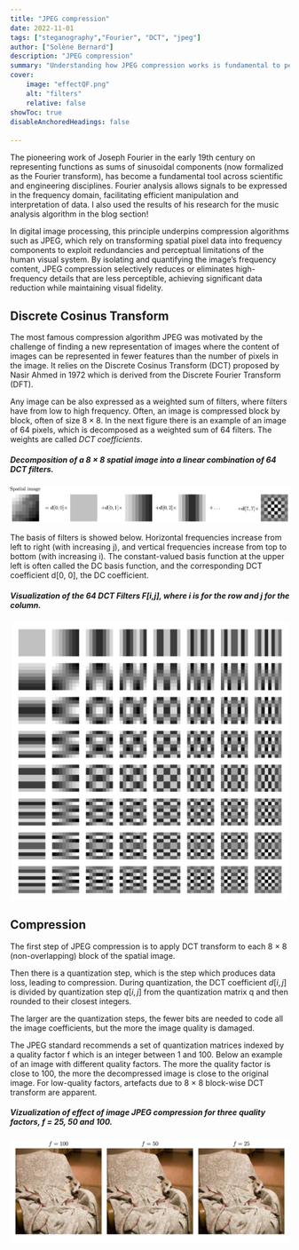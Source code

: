 ```yaml
---
title: "JPEG compression" 
date: 2022-11-01
tags: ["steganography","Fourier", "DCT", "jpeg"]
author: ["Solène Bernard"]
description: "JPEG compression" 
summary: "Understanding how JPEG compression works is fundamental to perform steganography on compressed digital images." 
cover:
    image: "effectQF.png"
    alt: "filters"
    relative: false
showToc: true
disableAnchoredHeadings: false

---
```


The pioneering work of Joseph Fourier in the early 19th century on representing functions as sums of sinusoidal components (now formalized as the Fourier transform), has become a fundamental tool across scientific and engineering disciplines. Fourier analysis allows signals to be expressed in the frequency domain, facilitating efficient manipulation and interpretation of data. I also used the results of his research for the music analysis algorithm in the blog section!

In digital image processing, this principle underpins compression algorithms such as JPEG, which rely on transforming spatial pixel data into frequency components to exploit redundancies and perceptual limitations of the human visual system. By isolating and quantifying the image’s frequency content, JPEG compression selectively reduces or eliminates high-frequency details that are less perceptible, achieving significant data reduction while maintaining visual fidelity.

## Discrete Cosinus Transform
The most famous compression algorithm JPEG was motivated by the challenge of finding a new representation of images where the content of images can be represented in fewer features than the number of pixels in the image. It relies on the Discrete Cosinus Transform (DCT) proposed by Nasir Ahmed in 1972 which is derived from the Discrete Fourier Transform (DFT).

Any image can be also expressed as a weighted sum of filters, where filters have from low to high frequency. Often, an image is compressed block by block, often of size $8 \times 8$. In the next figure there is an example of an image of $64$ pixels, which is decomposed as a weighted sum of $64$ filters. The weights are called *DCT coefficients*.

##### Decomposition of a 8 × 8 spatial image into a linear combination of 64 DCT filters.
![](DCTFilters.png)

The basis of filters is showed below. Horizontal frequencies increase from left to right (with increasing j), and vertical frequencies increase from top to bottom (with increasing i). The constant-valued basis function at the upper left is often called the DC basis function, and the corresponding DCT coefficient d[0, 0], the DC coefficient.

##### Visualization of the 64 DCT Filters F[i,j], where i is for the row and j for the column. 
<p align="center">
<img src="64DCTFilters.png" width="500"/>
</p>

## Compression

The first step of JPEG compression is to apply DCT transform to each 8 × 8 (non-overlapping) block of the spatial image.

Then there is a quantization step, which is the step which produces data loss, leading to compression. During quantization, the DCT coefficient $d[i, j]$ is divided by quantization step $q[i, j]$ from the quantization matrix q and then rounded to their closest integers.

The larger are the quantization steps, the fewer bits are needed to code all the image coefficients, but the more the image quality is damaged.

The JPEG standard recommends a set of quantization matrices indexed by a quality factor f which is an integer between 1 and 100. Below an example of an image with different quality factors. The more the quality factor is close to 100, the more the decompressed image is close to the original image. For low-quality factors, artefacts due to 8 × 8 block-wise DCT transform are apparent.

##### Vizualization of effect of image JPEG compression for three quality factors, f = 25, 50 and 100.
<!-- <p align="center">
<img src="effectQF.png" width="800"/>
</p> -->
![](effectQF.png)


